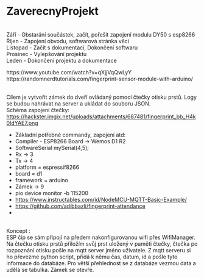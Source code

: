 # ZaverecnyProjekt
<br>Září - Obstarání součástek, začít, pořešit zapojení modulu DY50 s esp8266
<br>Říjen - Zapojení obvodu, softwarová stránka věci
<br>Listopad - Začít s dokumentací, Dokončení softwaru
<br>Prosinec - Vylepšování projektu
<br>Leden - Dokončení projektu a dokumentace
<link>https://www.youtube.com/watch?v=qXjjVqQwLyY</link>
<br> https://randomnerdtutorials.com/fingerprint-sensor-module-with-arduino/

<br> Cílem je vytvořit zámek do dveří ovládaný pomocí čtečky otisku prstů. Logy se budou nahrávat na server a ukládat do souboru JSON.
<br>Schéma zapojení čtečky: https://hackster.imgix.net/uploads/attachments/687481/fingerprint_bb_H4k0IdYAE7.png

- Základní potřebné commandy, zapojení atd:
- Compiler - ESP8266 Board -> Wemos D1 R2
- SoftwareSerial mySerial(4,5);
- Rx -> 3
- Tx -> 4
- platform = espressif8266
- board = d1
- framework = arduino
- Zámek -> 9
- pio device monitor -b 115200
- https://www.instructables.com/id/NodeMCU-MQTT-Basic-Example/
- https://github.com/adibbazli/fingerprint-attendance
- 
<br> Koncept :
 <br>ESP čip se sám připojí na předem nakonfigurovanou wifi přes WifiManager. Na čtečku otisku prstů přiložím svůj prst uložený v paměti čtečky, čtečka po rozpoznání otisku pošle na mqtt server jméno uživatele. Z mqtt serveru si ho převezme python script, přidá k němu čas, datum, id a pošle tyto informace do databáze. Pro větší přehlednost se z databáze vezmou data a udělá se tabulka. Zámek se otevře.
